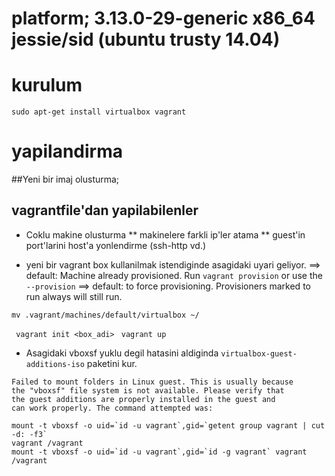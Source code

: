# platform; 3.13.0-29-generic x86_64 jessie/sid (ubuntu trusty 14.04) 

# kurulum
```
sudo apt-get install virtualbox vagrant
```

# yapilandirma

##Yeni bir imaj olusturma;


## vagrantfile'dan yapilabilenler
* Coklu makine olusturma 
** makinelere farkli ip'ler atama
** guest'in port'larini host'a yonlendirme (ssh-http vd.)

* yeni bir vagrant box kullanilmak istendiginde asagidaki uyari geliyor.
==> default: Machine already provisioned. Run `vagrant provision` or use the `--provision`
==> default: to force provisioning. Provisioners marked to run always will still run.
```
mv .vagrant/machines/default/virtualbox ~/
```
` vagrant init <box_adi>`
` vagrant up`

* Asagidaki vboxsf yuklu degil hatasini aldiginda `virtualbox-guest-additions-iso` paketini kur.
```
Failed to mount folders in Linux guest. This is usually because
the "vboxsf" file system is not available. Please verify that
the guest additions are properly installed in the guest and
can work properly. The command attempted was:

mount -t vboxsf -o uid=`id -u vagrant`,gid=`getent group vagrant | cut -d: -f3`
vagrant /vagrant
mount -t vboxsf -o uid=`id -u vagrant`,gid=`id -g vagrant` vagrant /vagrant
```

